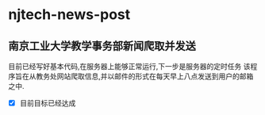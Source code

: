 # njtech-news-post
南京工业大学教学事务部新闻爬取并发送
---
目前已经写好基本代码,在服务器上能够正常运行,下一步是服务器的定时任务
该程序旨在从教务处网站爬取信息,并以邮件的形式在每天早上八点发送到用户的邮箱之中.
- [x] 目前目标已经达成
